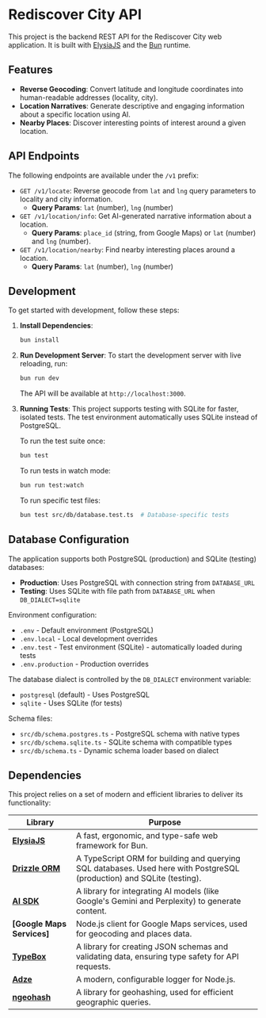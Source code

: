 # Rediscover City API

This project is the backend REST API for the Rediscover City web application. It is built with [ElysiaJS](https://elysiajs.com/) and the [Bun](https://bun.sh/) runtime.

## Features

- **Reverse Geocoding**: Convert latitude and longitude coordinates into human-readable addresses (locality, city).
- **Location Narratives**: Generate descriptive and engaging information about a specific location using AI.
- **Nearby Places**: Discover interesting points of interest around a given location.

## API Endpoints

The following endpoints are available under the `/v1` prefix:

- `GET /v1/locate`: Reverse geocode from `lat` and `lng` query parameters to locality and city information.
  - **Query Params**: `lat` (number), `lng` (number)
- `GET /v1/location/info`: Get AI-generated narrative information about a location.
  - **Query Params**: `place_id` (string, from Google Maps) or `lat` (number) and `lng` (number).
- `GET /v1/location/nearby`: Find nearby interesting places around a location.
  - **Query Params**: `lat` (number), `lng` (number)

## Development

To get started with development, follow these steps:

1.  **Install Dependencies**:
    ```bash
    bun install
    ```

2.  **Run Development Server**:
    To start the development server with live reloading, run:
    ```bash
    bun run dev
    ```
    The API will be available at `http://localhost:3000`.

3.  **Running Tests**:
    This project supports testing with SQLite for faster, isolated tests. The test environment automatically uses SQLite instead of PostgreSQL.
    
    To run the test suite once:
    ```bash
    bun test
    ```
    To run tests in watch mode:
    ```bash
    bun run test:watch
    ```
    To run specific test files:
    ```bash
    bun test src/db/database.test.ts  # Database-specific tests
    ```

## Database Configuration

The application supports both PostgreSQL (production) and SQLite (testing) databases:

- **Production**: Uses PostgreSQL with connection string from `DATABASE_URL`
- **Testing**: Uses SQLite with file path from `DATABASE_URL` when `DB_DIALECT=sqlite`

Environment configuration:
- `.env` - Default environment (PostgreSQL)
- `.env.local` - Local development overrides
- `.env.test` - Test environment (SQLite) - automatically loaded during tests
- `.env.production` - Production overrides

The database dialect is controlled by the `DB_DIALECT` environment variable:
- `postgresql` (default) - Uses PostgreSQL
- `sqlite` - Uses SQLite (for tests)

Schema files:
- `src/db/schema.postgres.ts` - PostgreSQL schema with native types
- `src/db/schema.sqlite.ts` - SQLite schema with compatible types
- `src/db/schema.ts` - Dynamic schema loader based on dialect

## Dependencies

This project relies on a set of modern and efficient libraries to deliver its functionality:

| Library                                | Purpose                                                                                             |
| -------------------------------------- | --------------------------------------------------------------------------------------------------- |
| **[ElysiaJS](https://elysiajs.com/)**      | A fast, ergonomic, and type-safe web framework for Bun.                                             |
| **[Drizzle ORM](https://orm.drizzle.team/)** | A TypeScript ORM for building and querying SQL databases. Used here with PostgreSQL (production) and SQLite (testing). |
| **[AI SDK](https://sdk.vercel.ai/)**       | A library for integrating AI models (like Google's Gemini and Perplexity) to generate content.      |
| **[Google Maps Services]**             | Node.js client for Google Maps services, used for geocoding and places data.                        |
| **[TypeBox](https://github.com/sinclairzx81/typebox)** | A library for creating JSON schemas and validating data, ensuring type safety for API requests. |
| **[Adze](https://github.com/AJ-Can-Code/adze)**            | A modern, configurable logger for Node.js.                                                        |
| **[ngeohash](https://github.com/sunng87/node-ngeohash)** | A library for geohashing, used for efficient geographic queries.                                    |
